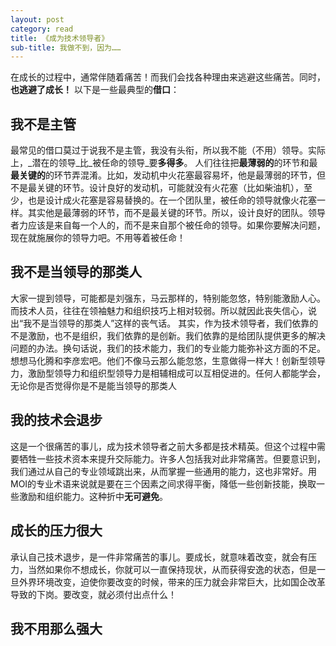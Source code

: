 ```yaml
---
layout: post
category: read
title: 《成为技术领导者》
sub-title: 我做不到，因为……
---
```


在成长的过程中，通常伴随着痛苦！而我们会找各种理由来逃避这些痛苦。同时，**也逃避了成长！**
以下是一些最典型的**借口**：

## 我不是主管
最常见的借口莫过于说我不是主管，我没有头衔，所以我不能（不用）领导。实际上，_潜在的领导_比_被任命的领导_要**多得多**。
人们往往把**最薄弱的**的环节和最**最关键的**的环节弄混淆。比如，发动机中火花塞最容易坏，他是最薄弱的环节，但不是最关键的环节。设计良好的发动机，可能就没有火花塞（比如柴油机），至少，也是设计成火花塞是容易替换的。在一个团队里，被任命的领导就像火花塞一样。其实他是最薄弱的环节，而不是最关键的环节。所以，设计良好的团队。领导者力应该是来自每一个人的，而不是来自那个被任命的领导。如果你要解决问题，现在就施展你的领导力吧。不用等着被任命！

## 我不是当领导的那类人
大家一提到领导，可能都是刘强东，马云那样的，特别能忽悠，特别能激励人心。而技术人员，往往在领袖魅力和组织技巧上相对较弱。所以就因此丧失信心，说出“我不是当领导的那类人”这样的丧气话。
其实，作为技术领导者，我们依靠的不是激励，也不是组织，我们依靠的是创新。我们依靠的是给团队提供更多的解决问题的办法。换句话说，我们的技术能力，我们的专业能力能弥补这方面的不足。想想马化腾和李彦宏吧。他们不像马云那么能忽悠，生意做得一样大！创新型领导力，激励型领导力和组织型领导力是相辅相成可以互相促进的。任何人都能学会，无论你是否觉得你是不是能当领导的那类人

## 我的技术会退步
这是一个很痛苦的事儿，成为技术领导者之前大多都是技术精英。但这个过程中需要牺牲一些技术资本来提升交际能力。许多人包括我对此非常痛苦。但要意识到，我们通过从自己的专业领域跳出来，从而掌握一些通用的能力，这也非常好。用MOI的专业术语来说就是要在三个因素之间求得平衡，降低一些创新技能，换取一些激励和组织能力。这种折中**无可避免**。

## 成长的压力很大
承认自己技术退步，是一件非常痛苦的事儿。要成长，就意味着改变，就会有压力，当然如果你不想成长，你就可以一直保持现状，从而获得安逸的状态，但是一旦外界环境改变，迫使你要改变的时候，带来的压力就会非常巨大，比如国企改革导致的下岗。要改变，就必须付出点什么！

## 我不用那么强大